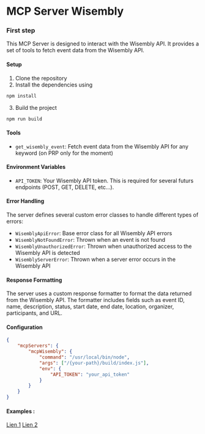 # MCP Server Wisembly
### First step
This MCP Server is designed to interact with the Wisembly API. It provides a set of tools to fetch event data from the Wisembly API.

#### Setup

1. Clone the repository
2. Install the dependencies using 
```bash
npm install
```
3. Build the project 
```bash
npm run build
```

#### Tools

- `get_wisembly_event`: Fetch event data from the Wisembly API for any keyword (on PRP only for the moment)

#### Environment Variables

- `API_TOKEN`: Your Wisembly API token. This is required for several futurs endpoints (POST, GET, DELETE, etc…).

#### Error Handling

The server defines several custom error classes to handle different types of errors:

- `WisemblyApiError`: Base error class for all Wisembly API errors
- `WisemblyNotFoundError`: Thrown when an event is not found
- `WisemblyUnauthorizedError`: Thrown when unauthorized access to the Wisembly API is detected
- `WisemblyServerError`: Thrown when a server error occurs in the Wisembly API

#### Response Formatting

The server uses a custom response formatter to format the data returned from the Wisembly API. The formatter includes fields such as event ID, name, description, status, start date, end date, location, organizer, participants, and URL.

#### Configuration

```json
{
    "mcpServers": {
        "mcpWisembly": {
            "command": "/usr/local/bin/node",
            "args": ["/{your-path}/build/index.js"],
            "env": {
                "API_TOKEN": "your_api_token"
            }
        }
    }
}
```
#### Examples : 
[Lien 1](https://youtu.be/Pm3OWNuTWXA)
[Lien 2](https://youtu.be/zoWJfXctXCY)




